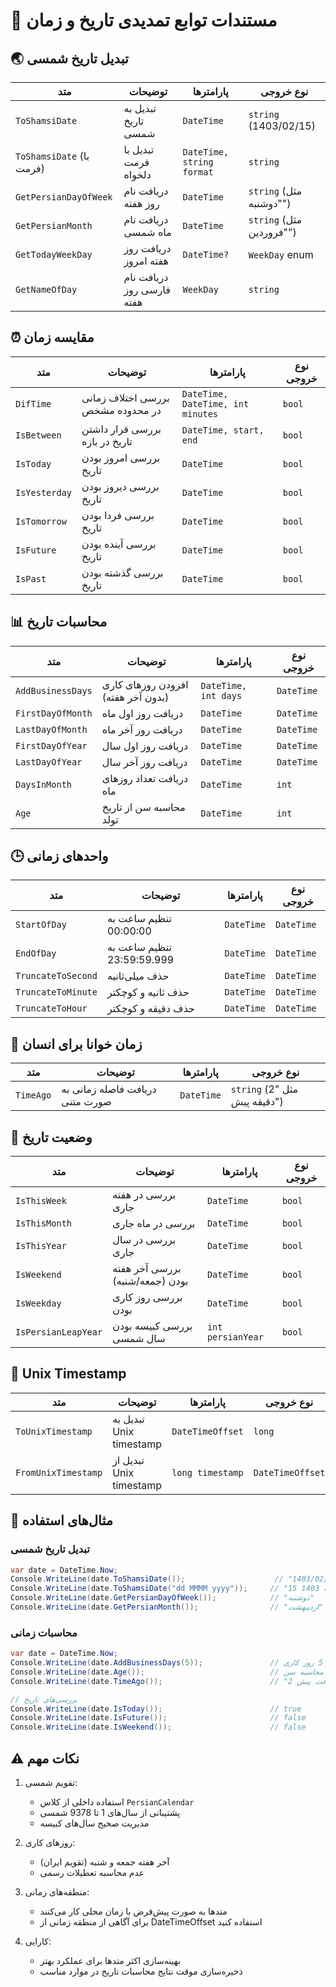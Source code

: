# 📅 مستندات توابع تمدیدی تاریخ و زمان

## 🌏 **تبدیل تاریخ شمسی**
| متد | توضیحات | پارامترها | نوع خروجی |
|-----|----------|-----------|------------|
| `ToShamsiDate` | تبدیل به تاریخ شمسی | `DateTime` | `string` (1403/02/15) |
| `ToShamsiDate` (با فرمت) | تبدیل با فرمت دلخواه | `DateTime, string format` | `string` |
| `GetPersianDayOfWeek` | دریافت نام روز هفته | `DateTime` | `string` (مثل "دوشنبه") |
| `GetPersianMonth` | دریافت نام ماه شمسی | `DateTime` | `string` (مثل "فروردین") |
| `GetTodayWeekDay` | دریافت روز هفته امروز | `DateTime?` | `WeekDay` enum |
| `GetNameOfDay` | دریافت نام فارسی روز هفته | `WeekDay` | `string` |

## ⏰ **مقایسه زمان**
| متد | توضیحات | پارامترها | نوع خروجی |
|-----|----------|-----------|------------|
| `DifTime` | بررسی اختلاف زمانی در محدوده مشخص | `DateTime, DateTime, int minutes` | `bool` |
| `IsBetween` | بررسی قرار داشتن تاریخ در بازه | `DateTime, start, end` | `bool` |
| `IsToday` | بررسی امروز بودن تاریخ | `DateTime` | `bool` |
| `IsYesterday` | بررسی دیروز بودن تاریخ | `DateTime` | `bool` |
| `IsTomorrow` | بررسی فردا بودن تاریخ | `DateTime` | `bool` |
| `IsFuture` | بررسی آینده بودن تاریخ | `DateTime` | `bool` |
| `IsPast` | بررسی گذشته بودن تاریخ | `DateTime` | `bool` |

## 📊 **محاسبات تاریخ**
| متد | توضیحات | پارامترها | نوع خروجی |
|-----|----------|-----------|------------|
| `AddBusinessDays` | افزودن روزهای کاری (بدون آخر هفته) | `DateTime, int days` | `DateTime` |
| `FirstDayOfMonth` | دریافت روز اول ماه | `DateTime` | `DateTime` |
| `LastDayOfMonth` | دریافت روز آخر ماه | `DateTime` | `DateTime` |
| `FirstDayOfYear` | دریافت روز اول سال | `DateTime` | `DateTime` |
| `LastDayOfYear` | دریافت روز آخر سال | `DateTime` | `DateTime` |
| `DaysInMonth` | دریافت تعداد روزهای ماه | `DateTime` | `int` |
| `Age` | محاسبه سن از تاریخ تولد | `DateTime` | `int` |

## 🕒 **واحدهای زمانی**
| متد | توضیحات | پارامترها | نوع خروجی |
|-----|----------|-----------|------------|
| `StartOfDay` | تنظیم ساعت به 00:00:00 | `DateTime` | `DateTime` |
| `EndOfDay` | تنظیم ساعت به 23:59:59.999 | `DateTime` | `DateTime` |
| `TruncateToSecond` | حذف میلی‌ثانیه | `DateTime` | `DateTime` |
| `TruncateToMinute` | حذف ثانیه و کوچکتر | `DateTime` | `DateTime` |
| `TruncateToHour` | حذف دقیقه و کوچکتر | `DateTime` | `DateTime` |

## 📝 **زمان خوانا برای انسان**
| متد | توضیحات | پارامترها | نوع خروجی |
|-----|----------|-----------|------------|
| `TimeAgo` | دریافت فاصله زمانی به صورت متنی | `DateTime` | `string` (مثل "2 دقیقه پیش") |

## 🔄 **وضعیت تاریخ**
| متد | توضیحات | پارامترها | نوع خروجی |
|-----|----------|-----------|------------|
| `IsThisWeek` | بررسی در هفته جاری | `DateTime` | `bool` |
| `IsThisMonth` | بررسی در ماه جاری | `DateTime` | `bool` |
| `IsThisYear` | بررسی در سال جاری | `DateTime` | `bool` |
| `IsWeekend` | بررسی آخر هفته بودن (جمعه/شنبه) | `DateTime` | `bool` |
| `IsWeekday` | بررسی روز کاری بودن | `DateTime` | `bool` |
| `IsPersianLeapYear` | بررسی کبیسه بودن سال شمسی | `int persianYear` | `bool` |

## 🔄 **Unix Timestamp**
| متد | توضیحات | پارامترها | نوع خروجی |
|-----|----------|-----------|------------|
| `ToUnixTimestamp` | تبدیل به Unix timestamp | `DateTimeOffset` | `long` |
| `FromUnixTimestamp` | تبدیل از Unix timestamp | `long timestamp` | `DateTimeOffset` |

## 📝 **مثال‌های استفاده**

### تبدیل تاریخ شمسی
```csharp
var date = DateTime.Now;
Console.WriteLine(date.ToShamsiDate());                    // "1403/02/15"
Console.WriteLine(date.ToShamsiDate("dd MMMM yyyy"));     // "15 اردیبهشت 1403"
Console.WriteLine(date.GetPersianDayOfWeek());            // "دوشنبه"
Console.WriteLine(date.GetPersianMonth());                // "اردیبهشت"
```

### محاسبات زمانی
```csharp
var date = DateTime.Now;
Console.WriteLine(date.AddBusinessDays(5));               // افزودن 5 روز کاری
Console.WriteLine(date.Age());                            // محاسبه سن
Console.WriteLine(date.TimeAgo());                        // "2 ساعت پیش"

// بررسی‌های تاریخ
Console.WriteLine(date.IsToday());                        // true
Console.WriteLine(date.IsFuture());                       // false
Console.WriteLine(date.IsWeekend());                      // false
```

## ⚠️ **نکات مهم**

1. تقویم شمسی:
   - استفاده داخلی از کلاس `PersianCalendar`
   - پشتیبانی از سال‌های 1 تا 9378 شمسی
   - مدیریت صحیح سال‌های کبیسه

2. روزهای کاری:
   - آخر هفته جمعه و شنبه (تقویم ایران)
   - عدم محاسبه تعطیلات رسمی

3. منطقه‌های زمانی:
   - متدها به صورت پیش‌فرض با زمان محلی کار می‌کنند
   - برای آگاهی از منطقه زمانی از DateTimeOffset استفاده کنید

4. کارایی:
   - بهینه‌سازی اکثر متدها برای عملکرد بهتر
   - ذخیره‌سازی موقت نتایج محاسبات تاریخ در موارد مناسب
